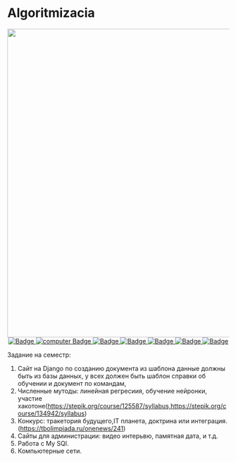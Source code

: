 # Algoritmizacia
<div id="header" align="center">
  <img src="https://media.giphy.com/media/v1.Y2lkPTc5MGI3NjExYjUxYzV1bnk4Z3VkeDE5am05eGJqams0ZXlhN3psdXFiN2w2YmlydyZlcD12MV9naWZzX3NlYXJjaCZjdD1n/kiWlpxD6hXmvTL8dio/giphy.gif" width="700" height="700"/>
</div>
<div id="badges" align="center">
  <a href="https://docs.google.com/document/d/1kr0yvcIpEhERbTK7WCawB0UwRyL2dGWvb8OHcMD0m_4/edit?usp=sharing">
    <img src="https://img.shields.io/badge/Конспект-black?style=for-the-badge&logo=pen&logoColor=white" alt="Badge"/>
  </a>
  <a href="https://colab.research.google.com/drive/1u1XU-cRy3UXdNLcuJeY4oC4QabTGkRA0?usp=sharing(%D0%BA%D0%BE%D0%B4">
    <img src="https://img.shields.io/badge/Код колаб-black?style=for-the-badge&logo=computer&logoColor=white" alt="computer Badge"/>
  </a>
  <a href="https://docs.google.com/presentation/d/1L0zmQdmU2Aq4rQFDoTgwVLk-ENXvyO4d3xW58xFLSbA/edit?usp=sharing">
    <img src="https://img.shields.io/badge/Тела вращения вокруг нас-black?style=for-the-badge&logo=computer&logoColor=white" alt="Badge"/>
  </a>
  <a href="https://drive.google.com/drive/u/1/folders/1uuVZFcRkz0OS8FASy7mhkX8yybSoo1KK">
    <img src="https://img.shields.io/badge/Выстовачные залы-black?style=for-the-badge&logo=computer&logoColor=white" alt="Badge"/>
  </a>
  <a href="https://colab.research.google.com/drive/1osX4mMvA68sZ8Pqq0dWUzl5mDem5nKnA?usp=sharing(%D0%BA%D0%BE%D0%B4">
    <img src="https://img.shields.io/badge/Второй код колаб-black?style=for-the-badge&logo=computer&logoColor=white" alt="Badge"/>
  </a>
  <a href="https://docs.google.com/document/d/1L9O8yxUk0eSWs62oPCu-k59zeNGgXcwFCFGbpUgfCfI/edit?usp=sharing(%D0%BA%D0%BE%D0%BD%D1%84%D0%B5%D1%80%D0%B5%D0%BD%D1%86%D0%B8%D1%8F)">
    <img src="https://img.shields.io/badge/Конференция-black?style=for-the-badge&logo=computer&logoColor=white" alt="Badge"/>
  </a>
  <a href="https://github.com/Vombatullah/Kenzegulov.K.I.Algoritmisation/blob/main/%D0%B4%D0%B7%20%D1%81%D0%B0%D0%B9%D1%82.html">
    <img src="https://img.shields.io/badge/Дз сайт-black?style=for-the-badge&logo=computer&logoColor=white" alt="Badge"/>
  </a>
</div >

Задание на семестр: 
1. Сайт на Django по созданию документа из шаблона данные должны быть из базы данных, у всех должен быть шаблон справки об обучении и документ по командам,
2. Численные мутоды: линейная регресиия, обучение нейронки, участие хакотоне(https://stepik.org/course/125587/syllabus,https://stepik.org/course/134942/syllabus)
3. Конкурс: тракетория будущего,IT планета, доктрина или интеграция.(https://tbolimpiada.ru/onenews/241)
4. Сайты для администрации: видео интерьвю, памятная дата, и т.д.
5. Работа с My SQl.
6. Компьютерные сети.  
